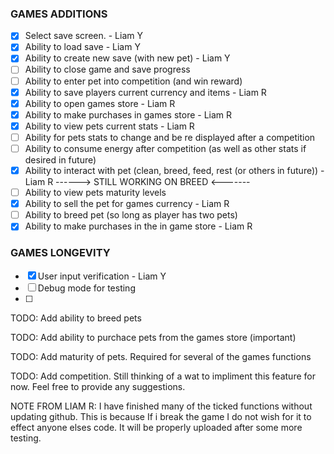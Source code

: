### GAMES ADDITIONS
* [x] Select save screen. - Liam Y
* [x] Ability to load save - Liam Y
* [x] Ability to create new save (with new pet) - Liam Y
* [ ] Ability to close game and save progress
* [ ] Ability to enter pet into competition (and win reward)
* [x] Ability to save players current currency and items - Liam R
* [x] Ability to open games store - Liam R
* [x] Ability to make purchases in games store - Liam R
* [x] Ability to view pets current stats - Liam R
* [ ] Ability for pets stats to change and be re displayed after a competition
* [ ] Ability to consume energy after competition (as well as other stats if desired in future)
* [x] Ability to interact with pet (clean, breed, feed, rest (or others in future)) - Liam R ------> STILL WORKING ON BREED <-------
* [ ] Ability to view pets maturity levels
* [X] Ability to sell the pet for games currency - Liam R
* [ ] Ability to breed pet (so long as player has two pets)
* [X] Ability to make purchases in the in game store - Liam R

### GAMES LONGEVITY
* [x] User input verification - Liam Y
* [ ] Debug mode for testing
* [ ] 


TODO: Add ability to breed pets

TODO: Add ability to purchace pets from the games store (important)

TODO: Add maturity of pets. Required for several of the games functions

TODO: Add competition. Still thinking of a wat to impliment this feature for now. Feel free to provide any suggestions.

NOTE FROM LIAM R: I have finished many of the ticked functions without updating github. This is because If i break the game I do not wish for it to effect anyone elses code.
It will be properly uploaded after some more testing.
